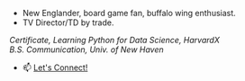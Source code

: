 - New Englander, board game fan, buffalo wing enthusiast.
- TV Director/TD by trade.

*Certificate, Learning Python for Data Science, HarvardX*       
*B.S. Communication, Univ. of New Haven*

- 📫 [Let's Connect!](https://www.linkedin.com/in/spencerpoulin/)

<!---
sjpoulin/sjpoulin is a ✨ special ✨ repository because its `README.md` (this file) appears on your GitHub profile.
You can click the Preview link to take a look at your changes.
--->
